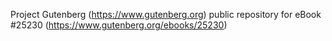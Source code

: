 Project Gutenberg (https://www.gutenberg.org) public repository for eBook #25230 (https://www.gutenberg.org/ebooks/25230)
